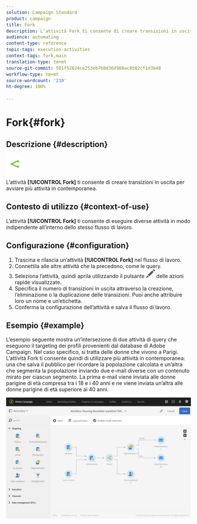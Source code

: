 ```yaml
---
solution: Campaign Standard
product: campaign
title: Fork
description: L’attività Fork ti consente di creare transizioni in uscita per avviare più attività contemporaneamente.
audience: automating
content-type: reference
topic-tags: execution-activities
context-tags: fork,main
translation-type: tm+mt
source-git-commit: 501f52624ce253eb7b0d36d908ac8502cf1d3b48
workflow-type: tm+mt
source-wordcount: '210'
ht-degree: 100%

---
```



# Fork{#fork}

## Descrizione {#description}

![](assets/fork.png)

L’attività **[!UICONTROL Fork]** ti consente di creare transizioni in uscita per avviare più attività in contemporanea.

## Contesto di utilizzo {#context-of-use}

L’attività **[!UICONTROL Fork]** ti consente di eseguire diverse attività in modo indipendente all’interno dello stesso flusso di lavoro.

## Configurazione {#configuration}

1. Trascina e rilascia un’attività **[!UICONTROL Fork]** nel flusso di lavoro.
1. Connettila alle altre attività che la precedono, come le query.
1. Seleziona l’attività, quindi aprila utilizzando il pulsante ![](assets/edit_darkgrey-24px.png) delle azioni rapide visualizzate.
1. Specifica il numero di transizioni in uscita attraverso la creazione, l’eliminazione o la duplicazione delle transizioni. Puoi anche attribuire loro un nome e un’etichetta.
1. Conferma la configurazione dell’attività e salva il flusso di lavoro.

## Esempio {#example}

L’esempio seguente mostra un’intersezione di due attività di query che eseguono il targeting dei profili provenienti dal database di Adobe Campaign. Nel caso specifico, si tratta delle donne che vivono a Parigi. L’attività Fork ti consente quindi di utilizzare più attività in contemporanea: una che salva il pubblico per ricordare la popolazione calcolata e un’altra che segmenta la popolazione inviando due e-mail diverse con un contenuto mirato per ciascun segmento. La prima e-mail viene inviata alle donne parigine di età compresa tra i 18 e i 40 anni e ne viene inviata un’altra alle donne parigine di età superiore ai 40 anni.

![](assets/wkf_fork_example.png)

